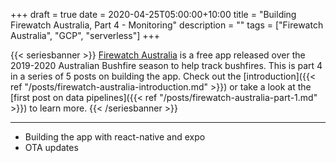 +++
draft = true
date = 2020-04-25T05:00:00+10:00
title = "Building Firewatch Australia, Part 4 - Monitoring"
description = ""
tags = ["Firewatch Australia", "GCP", "serverless"]
+++

{{< seriesbanner >}}
[Firewatch Australia](https://firewatchaus.com/) is a free app released over the 2019-2020 Australian Bushfire season to help track bushfires. This is part 4 in a series of 5 posts on building the app. Check out the
[introduction]({{< ref "/posts/firewatch-australia-introduction.md" >}}) or take a look at the [first
post on data pipelines]({{< ref "/posts/firewatch-australia-part-1.md" >}}) to learn more.
{{< /seriesbanner >}}

---

- Building the app with react-native and expo
- OTA updates
